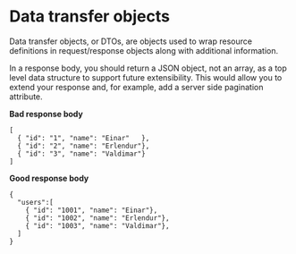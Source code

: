 # Data transfer objects

Data transfer objects, or DTOs, are objects used to wrap resource definitions in request/response objects along with additional information.

In a response body, you should return a JSON object, not an array, as a top level data structure to support future extensibility. This would allow you to extend your response and, for example, add a server side pagination attribute.

**Bad response body**

```text
[
  { "id": "1", "name": "Einar"   },
  { "id": "2", "name": "Erlendur"},
  { "id": "3", "name": "Valdimar"}
]
```

**Good response body**

```text
{
  "users":[
    { "id": "1001", "name": "Einar"},
    { "id": "1002", "name": "Erlendur"},
    { "id": "1003", "name": "Valdimar"},
  ]
}
```
